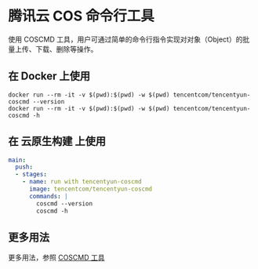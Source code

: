 # 腾讯云 COS 命令行工具

使用 COSCMD 工具，用户可通过简单的命令行指令实现对对象（Object）的批量上传、下载、删除等操作。

## 在 Docker 上使用

```shell
docker run --rm -it -v $(pwd):$(pwd) -w $(pwd) tencentcom/tencentyun-coscmd --version
docker run --rm -it -v $(pwd):$(pwd) -w $(pwd) tencentcom/tencentyun-coscmd -h
```

## 在 云原生构建 上使用

```yaml
main:
  push:
  - stages:
    - name: run with tencentyun-coscmd
      image: tencentcom/tencentyun-coscmd
      commands: |
        coscmd --version
        coscmd -h
```

## 更多用法

更多用法，参照 [COSCMD 工具][t-url]

[t-url]:https://cloud.tencent.com/document/product/436/10976
